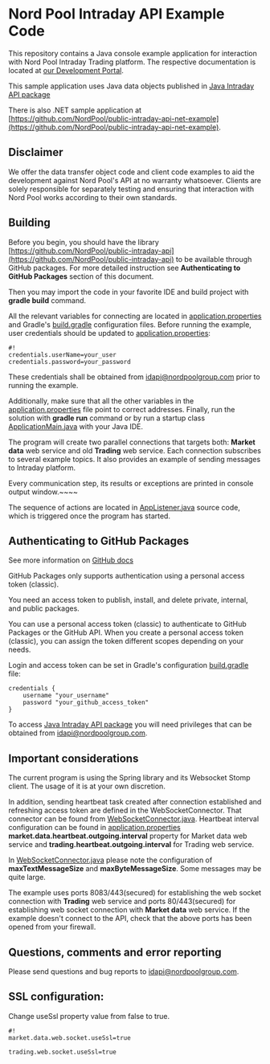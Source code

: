 # Nord Pool Intraday API Example Code #

This repository contains a Java console example application for interaction with Nord Pool Intraday Trading platform. The respective documentation is located at [our Development Portal](https://developers.nordpoolgroup.com/v1.0/docs/id-introduction). 

This sample application uses Java data objects published in [Java Intraday API package](https://maven.pkg.github.com/NordPool/public-intraday-api)

There is also .NET sample application at [https://github.com/NordPool/public-intraday-api-net-example](https://github.com/NordPool/public-intraday-api-net-example). 

## Disclaimer ##

We offer the data transfer object code and client code examples to aid the development against Nord Pool's API at no warranty whatsoever. Clients are solely responsible for separately testing and ensuring that interaction with Nord Pool works according to their own standards.

## Building ##

Before you begin, you should have the library [https://github.com/NordPool/public-intraday-api](https://github.com/NordPool/public-intraday-api) to be available through GitHub packages. 
For more detailed instruction see **Authenticating to GitHub Packages** section of this document.


Then you may import the code in your favorite IDE and build project with **gradle build** command.

All the relevant variables for connecting are located in [application.properties](/src/main/resources/application.properties) and Gradle's [build.gradle](build.gradle) configuration files. 
Before running the example, user credentials should be updated to [application.properties](/src/main/resources/application.properties):
```
#!
credentials.userName=your_user
credentials.password=your_password
```

These credentials shall be obtained from [idapi@nordpoolgroup.com](mailto:idapi@nordpoolgroup.com) prior to running the example.

Additionally, make sure that all the other variables in the [application.properties](/src/main/resources/application.properties) file point to correct addresses.
Finally, run the solution with **gradle run** command or by run a startup class [ApplicationMain.java](/src/main/java/nps/id/publicapi/java/client/ApplicationMain.java) with your Java IDE.

The program will create two parallel connections that targets both: **Market data** web service and old **Trading** web service.
Each connection subscribes to several example topics. It also provides an example of sending messages to Intraday platform.

Every communication step, its results or exceptions are printed in console output window.~~~~

The sequence of actions are located in [AppListener.java](/src/main/java/nps/id/publicapi/java/client/startup/AppListener.java) source code, which is triggered once the program has started.

## Authenticating to GitHub Packages ##

See more information on [GitHub docs](https://docs.github.com/en/packages/learn-github-packages/introduction-to-github-packages#authenticating-to-github-packages)

GitHub Packages only supports authentication using a personal access token (classic). 

You need an access token to publish, install, and delete private, internal, and public packages.

You can use a personal access token (classic) to authenticate to GitHub Packages or the GitHub API. When you create a personal access token (classic), you can assign the token different scopes depending on your needs. 

Login and access token can be set in Gradle's configuration [build.gradle](build.gradle) file:
```
credentials {
    username "your_username"
    password "your_github_access_token"
}
```
To access [Java Intraday API package](https://maven.pkg.github.com/NordPool/public-intraday-api) you will need privileges that can be obtained from [idapi@nordpoolgroup.com](mailto:idapi@nordpoolgroup.com).

## Important considerations ##

The current program is using the Spring library and its Websocket Stomp client. The usage of it is at your own discretion. 

In addition, sending heartbeat task created after connection established and refreshing access token are  defined in the WebSocketConnector. That connector can be found from [WebSocketConnector.java](src/main/java/nps/id/publicapi/java/client/connection/WebSocketConnector.java).
Heartbeat interval configuration can be found in [application.properties](src/main/resources/application.properties) **market.data.heartbeat.outgoing.interval** property for Market data web service and **trading.heartbeat.outgoing.interval** for Trading web service.

In [WebSocketConnector.java](/src/main/java/nps/id/publicapi/java/client/connection/WebSocketConnector.java) please note the configuration of **maxTextMessageSize** and **maxByteMessageSize**. 
Some messages may be quite large. 

The example uses ports 8083/443(secured) for establishing the web socket connection with **Trading** web service and ports 80/443(secured) for establishing web socket connection with **Market data** web service. 
If the example doesn't connect to the API, check that the above ports has been opened from your firewall.

## Questions, comments and error reporting ##

Please send questions and bug reports to [idapi@nordpoolgroup.com](mailto:idapi@nordpoolgroup.com).

## SSL configuration: 

Change useSsl property value from false to true.
```
#!
market.data.web.socket.useSsl=true

trading.web.socket.useSsl=true
```